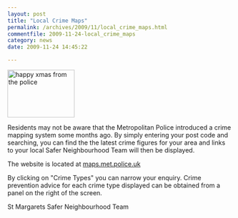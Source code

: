 ```yaml
---
layout: post
title: "Local Crime Maps"
permalink: /archives/2009/11/local_crime_maps.html
commentfile: 2009-11-24-local_crime_maps
category: news
date: 2009-11-24 14:45:22

---
```


<a href="/assets/images/2009/xmas_police.jpg"><img src="/assets/images/2009/xmas_police-thumb.jpg" width="150" height="107" alt="happy xmas from the police" class="photo right" /></a>

Residents may not be aware that the Metropolitan Police introduced a crime mapping system some months ago. By simply entering your post code and searching, you can find the the latest crime figures for your area and links to your local Safer Neighbourhood Team will then be displayed.

The website is located at [maps.met.police.uk](http://maps.met.police.uk/)

By clicking on "Crime Types" you can narrow your enquiry. Crime prevention advice for each crime type displayed can be obtained from a panel on the right of the screen.

St Margarets Safer Neighbourhood Team
